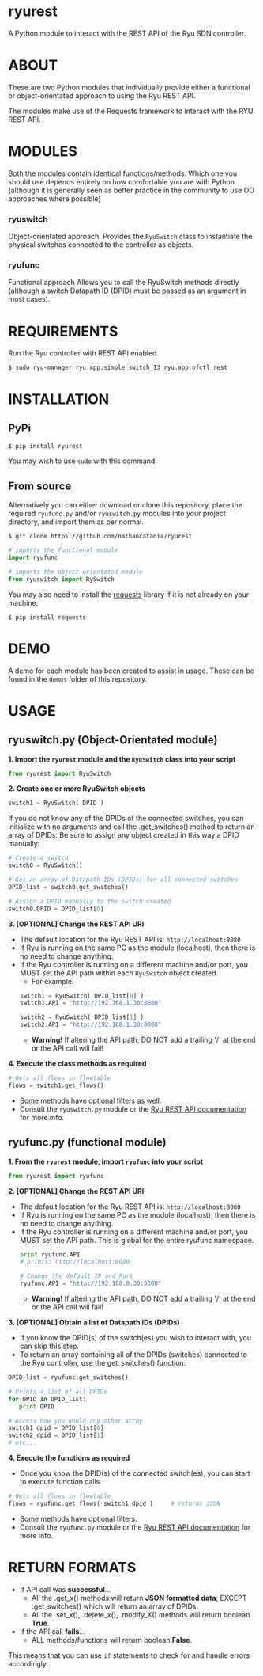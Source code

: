 # ryurest
A Python module to interact with the REST API of the Ryu SDN controller.

# ABOUT
These are two Python modules that individually provide either a functional or object-orientated approach to using the Ryu REST API.

The modules make use of the Requests framework to interact with the RYU REST API.

# MODULES
Both the modules contain identical functions/methods. Which one you should use depends entirely on how comfortable you are with Python (although it is generally seen as better practice in the community to use OO approaches where possible)
### ryuswitch
Object-orientated approach.
Provides the `RyuSwitch` class to instantiate the physical switches connected to the controller as objects.
### ryufunc
Functional approach
Allows you to call the RyuSwitch methods directly (although a switch Datapath ID (DPID) must be passed as an argument in most cases).

# REQUIREMENTS
Run the Ryu controller with REST API enabled.

`$ sudo ryu-manager ryu.app.simple_switch_13 ryu.app.ofctl_rest`

# INSTALLATION
## PyPi
`$ pip install ryurest`

You may wish to use `sudo` with this command.

## From source
Alternatively you can either download or clone this repository, place the required `ryufunc.py` and/or `ryuswitch.py` modules into your project directory, and import them as per normal.

`$ git clone https://github.com/nathancatania/ryurest`

```python
# imports the functional module
import ryufunc

# imports the object-orientated module
from ryuswitch import RySwitch
```

You may also need to install the [requests][requests] library if it is not already on your machine:

`$ pip install requests`

# DEMO
A demo for each module has been created to assist in usage.
These can be found in the `demos` folder of this repository.

# USAGE
## ryuswitch.py (Object-Orientated module)
**1. Import the `ryurest` module and the `RyuSwitch` class into your script**

   ```python
   from ryurest import RyuSwitch
   ```

**2. Create one or more RyuSwitch objects**

   ```python
   switch1 = RyuSwitch( DPID )
   ```
   If you do not know any of the DPIDs of the connected switches, you can initialize with no arguments and call the .get_switches() method to return an array of DPIDs. Be sure to assign any object created in this way a DPID manually:
   ```python
   # Create a switch
   switch0 = RyuSwitch()

   # Get an array of Datapath IDs (DPIDs) for all connected switches
   DPID_list = switch0.get_switches()

   # Assign a DPID manually to the switch created
   switch0.DPID = DPID_list[0]
   ```

**3. [OPTIONAL] Change the REST API URI**
   * The default location for the Ryu REST API is: `http://localhost:8080`
   * If Ryu is running on the same PC as the module (localhost), then there is no need to change anything.
   * If the Ryu controller is running on a different machine and/or port, you MUST set the API path within each `RyuSwitch` object created.
     * For example:
     ```python
     switch1 = RyuSwitch( DPID_list[0] )
     switch1.API = "http://192.168.1.30:8080"

     switch2 = RyuSwitch( DPID_list[1] )
     switch2.API = "http://192.168.1.30:8080"
     ```
     * **Warning!** If altering the API path, DO NOT add a trailing '/' at the end or the API call will fail!

**4. Execute the class methods as required**

   ```python
   # Gets all flows in flowtable
   flows = switch1.get_flows()
   ```
   * Some methods have optional filters as well.
   * Consult the `ryuswitch.py` module or the [Ryu REST API documentation][ryu_rest_docs] for more info.

## ryufunc.py (functional module)
**1. From the `ryurest` module, import `ryufunc` into your script**

   ```python
   from ryurest import ryufunc
   ```

**2. [OPTIONAL] Change the REST API URI**
   * The default location for the Ryu REST API is: `http://localhost:8080`
   * If Ryu is running on the same PC as the module (localhost), then there is no need to change anything.
   * If the Ryu controller is running on a different machine and/or port, you MUST set the API path. This is global for the entire ryufunc namespace.
     ```python
     print ryufunc.API
     # prints: http://localhost:8080

     # Change the default IP and Port
     ryufunc.API = "http://192.168.0.30:8080"
     ```
     * **Warning!** If altering the API path, DO NOT add a trailing '/' at the end or the API call will fail!

**3. [OPTIONAL] Obtain a list of Datapath IDs (DPIDs)**
   * If you know the DPID(s) of the switch(es) you wish to interact with, you can skip this step.
   * To return an array containing all of the DPIDs (switches) connected to the Ryu controller, use the get_switches() function:

   ```python
   DPID_list = ryufunc.get_switches()

   # Prints a list of all DPIDs
   for DPID in DPID_list:
      print DPID

   # Access how you would any other array
   switch1_dpid = DPID_list[0]
   switch2_dpid = DPID_list[1]
   # etc...
   ```

**4. Execute the functions as required**
   * Once you know the DPID(s) of the connected switch(es), you can start to execute function calls.

   ```python
   # Gets all flows in flowtable
   flows = ryufunc.get_flows( switch1_dpid )     # returns JSON
   ```
   * Some methods have optional filters.
   * Consult the `ryufunc.py` module or the [Ryu REST API documentation][ryu_rest_docs] for more info.



# RETURN FORMATS
* If API call was **successful**...
  * All the .get_x() methods will return **JSON formatted data**; EXCEPT .get_switches() which will return an array of DPIDs.
  * All the .set_x(), .delete_x(), .modify_X() methods will return boolean **True**.
* If the API call **fails**...
  * ALL methods/functions will return boolean **False**.

This means that you can use `if` statements to check for and handle errors accordingly.




[requests]: http://docs.python-requests.org/en/master/
[ryu_rest_docs]: http://ryu.readthedocs.io/en/latest/app/ofctl_rest.html
